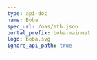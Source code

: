 ```yaml
---
type: api-doc
name: Boba
spec_url: /oas/eth.json
portal_prefix: boba-mainnet
logo: boba.svg
ignore_api_path: true
---
```

